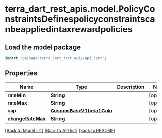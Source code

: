 # terra_dart_rest_apis.model.PolicyConstraintsDefinespolicyconstraintscanbeappliedintaxrewardpolicies

## Load the model package
```dart
import 'package:terra_dart_rest_apis/api.dart';
```

## Properties
Name | Type | Description | Notes
------------ | ------------- | ------------- | -------------
**rateMin** | **String** |  | [optional] 
**rateMax** | **String** |  | [optional] 
**cap** | [**CosmosBaseV1beta1Coin**](CosmosBaseV1beta1Coin.md) |  | [optional] 
**changeRateMax** | **String** |  | [optional] 

[[Back to Model list]](../README.md#documentation-for-models) [[Back to API list]](../README.md#documentation-for-api-endpoints) [[Back to README]](../README.md)


